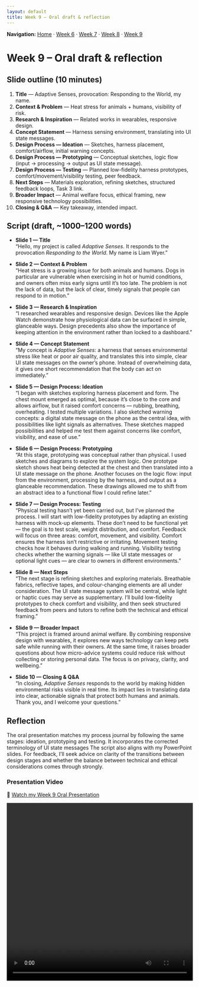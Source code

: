 ```yaml
---
layout: default
title: Week 9 – Oral draft & reflection
---
```


**Navigation:** [Home](/Process-Journal-Task-2/) · [Week 6](./week6) · [Week 7](./week7) · [Week 8](./week8) · [Week 9](./week9)

# Week 9 – Oral draft & reflection

## Slide outline (10 minutes)

1. **Title** — Adaptive Senses, provocation: Responding to the World, my name.
2. **Context & Problem** — Heat stress for animals + humans, visibility of risk.
3. **Research & Inspiration** — Related works in wearables, responsive design.
4. **Concept Statement** — Harness sensing environment, translating into UI state messages.
5. **Design Process — Ideation** — Sketches, harness placement, comfort/airflow, initial warning concepts.
6. **Design Process — Prototyping** — Conceptual sketches, logic flow (input → processing → output as UI state message).
7. **Design Process — Testing** — Planned low-fidelity harness prototypes, comfort/movement/visibility testing, peer feedback.
8. **Next Steps** — Materials exploration, refining sketches, structured feedback loops, Task 3 link.
9. **Broader Impact** — Animal welfare focus, ethical framing, new responsive technology possibilities.
10. **Closing & Q&A** — Key takeaway, intended impact.

## Script (draft, ~1000–1200 words)

- **Slide 1 — Title**  
“Hello, my project is called *Adaptive Senses*. It responds to the provocation *Responding to the World*. My name is Liam Wyer.”

- **Slide 2 — Context & Problem**  
“Heat stress is a growing issue for both animals and humans. Dogs in particular are vulnerable when exercising in hot or humid conditions, and owners often miss early signs until it’s too late. The problem is not the lack of data, but the lack of clear, timely signals that people can respond to in motion.”

- **Slide 3 — Research & Inspiration**  
“I researched wearables and responsive design. Devices like the Apple Watch demonstrate how physiological data can be surfaced in simple, glanceable ways. Design precedents also show the importance of keeping attention in the environment rather than locked to a dashboard.”

- **Slide 4 — Concept Statement**  
“My concept is *Adaptive Senses*: a harness that senses environmental stress like heat or poor air quality, and translates this into simple, clear UI state messages on the owner’s phone. Instead of overwhelming data, it gives one short recommendation that the body can act on immediately.”

- **Slide 5 — Design Process: Ideation**  
“I began with sketches exploring harness placement and form. The chest mount emerged as optimal, because it’s close to the core and allows airflow, but it raised comfort concerns — rubbing, breathing, overheating. I tested multiple variations. I also sketched warning concepts: a digital state message on the phone as the central idea, with possibilities like light signals as alternatives. These sketches mapped possibilities and helped me test them against concerns like comfort, visibility, and ease of use.”

- **Slide 6 — Design Process: Prototyping**  
“At this stage, prototyping was conceptual rather than physical. I used sketches and diagrams to explore the system logic. One prototype sketch shows heat being detected at the chest and then translated into a UI state message on the phone. Another focuses on the logic flow: input from the environment, processing by the harness, and output as a glanceable recommendation. These drawings allowed me to shift from an abstract idea to a functional flow I could refine later.”

- **Slide 7 — Design Process: Testing**  
“Physical testing hasn’t yet been carried out, but I’ve planned the process. I will start with low-fidelity prototypes by adapting an existing harness with mock-up elements. These don’t need to be functional yet — the goal is to test scale, weight distribution, and comfort. Feedback will focus on three areas: comfort, movement, and visibility. Comfort ensures the harness isn’t restrictive or irritating. Movement testing checks how it behaves during walking and running. Visibility testing checks whether the warning signals — like UI state messages or optional light cues — are clear to owners in different environments.”

- **Slide 8 — Next Steps**  
“The next stage is refining sketches and exploring materials. Breathable fabrics, reflective tapes, and colour-changing elements are all under consideration. The UI state message system will be central, while light or haptic cues may serve as supplementary. I’ll build low-fidelity prototypes to check comfort and visibility, and then seek structured feedback from peers and tutors to refine both the technical and ethical framing.”

- **Slide 9 — Broader Impact**  
“This project is framed around animal welfare. By combining responsive design with wearables, it explores new ways technology can keep pets safe while running with their owners. At the same time, it raises broader questions about how micro-advice systems could reduce risk without collecting or storing personal data. The focus is on privacy, clarity, and wellbeing.”

- **Slide 10 — Closing & Q&A**  
“In closing, *Adaptive Senses* responds to the world by making hidden environmental risks visible in real time. Its impact lies in translating data into clear, actionable signals that protect both humans and animals. Thank you, and I welcome your questions.”

## Reflection

The oral presentation matches my process journal by following the same stages: ideation, prototyping and testing. It incorporates the corrected terminology of UI state messages The script also aligns with my PowerPoint slides. For feedback, I’ll seek advice on  clarity of the transitions between design stages and whether the balance between technical and ethical considerations comes through strongly.

### Presentation Video

🎥 [Watch my Week 9 Oral Presentation](/Process-Journal-Task-2/assets/Des222_Week9_AdaptiveSenses_Presentation.mp4)

<video width="100%" height="480" controls>
  <source src="/Process-Journal-Task-2/assets/Des222_Week9_AdaptiveSenses_Presentation.mp4" type="video/mp4">
  Your browser does not support the video tag.
</video>

